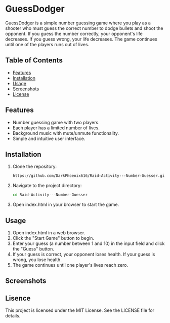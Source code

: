 # GuessDodger

GuessDodger is a simple number guessing game where you play as a shooter who must guess the correct number to dodge bullets and shoot the opponent. If you guess the number correctly, your opponent's life decreases. If you guess wrong, your life decreases. The game continues until one of the players runs out of lives.

## Table of Contents
- [Features](#features)
- [Installation](#installation)
- [Usage](#usage)
- [Screenshots](#screenshots)
- [License](#license)

## Features
- Number guessing game with two players.
- Each player has a limited number of lives.
- Background music with mute/unmute functionality.
- Simple and intuitive user interface.

## Installation
1. Clone the repository:
   ```sh
   https://github.com/DarkPhoenix616/Raid-Activity---Number-Guesser.git
2. Navigate to the project directory:
   ```sh
   cd Raid-Activity---Number-Guesser
3. Open index.html in your browser to start the game.

## Usage
1. Open index.html in a web browser.
2. Click the "Start Game" button to begin.
3. Enter your guess (a number between 1 and 10) in the input field and click the "Guess" button.
4. If your guess is correct, your opponent loses health. If your guess is wrong, you lose health.
5. The game continues until one player's lives reach zero.

## Screenshots

## Lisence
This project is licensed under the MIT License. See the LICENSE file for details.



